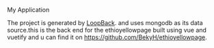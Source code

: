 My Application

The project is generated by [LoopBack](http://loopback.io).
and uses mongodb as its data source.this is the back end for the ethioyellowpage built using vue and vuetify and u can find it on https://github.com/BekyH/ethioyellowpage.
